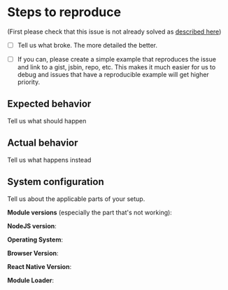# Steps to reproduce

(First please check that this issue is not already solved as [described
here](https://github.com/feathersjs/feathers/blob/master/.github/contributing.md#report-a-bug))

- [ ] Tell us what broke. The more detailed the better.

- [ ] If you can, please create a simple example that reproduces the issue and link to a gist, jsbin, repo, etc. This makes it much easier for us to debug and issues that have a reproducible example will get higher priority.

## Expected behavior

Tell us what should happen

## Actual behavior

Tell us what happens instead

## System configuration

Tell us about the applicable parts of your setup.

**Module versions** (especially the part that's not working):

**NodeJS version**:

**Operating System**:

**Browser Version**:

**React Native Version**:

**Module Loader**:
